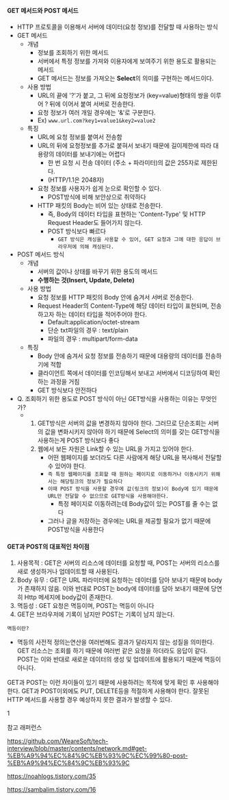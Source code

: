 #### GET 메서드와 POST 메서드

- HTTP 프로토콜을 이용해서 서버에 데이터(요청 정보)를 전달할 때 사용하는 방식
- GET 메서드 
  - 개념
    - 정보를 조회하기 위한 메서드
    - 서버에서 특정 정보를 가져와 이용자에게 보여주기 위한 용도로 활용되는 메서드
    - GET 메서드는 정보를 가져오는  <b>Select</b>의 의미를 구현하는 메서드이다.
  - 사용 방법
    - URL의 끝에 '?'가 붙고, 그 뒤에 요청정보가 (key=value)형태의 쌍을 이루어 ? 뒤에 이어서 붙여 서버로 전송한다.
    - 요청 정보가 여러 개일 경우에는 '&'로 구분한다.
    - Ex) `www.url.com?key1=value1&key2=value2`
  - 특징 
    - URL에 요청 정보를 붙여서 전송함
    - URL의 뒤에 요청정보를 추가로 붙혀서 보내기 때문에 길이제한에 따라 대용량의 데이터를 보내기에는 어렵다
      - 한 번 요청 시 전송 데이터 (주소 + 파라미터)의 값은 255자로 제한된다.
      - (HTTP/1.1은 2048자)
    - 요청 정보를 사용자가 쉽게 눈으로 확인할 수 있다.
      - POST방식에 비해 보안상으로 취약하다
    - HTTP 패킷의 Body는 비어 있는 상태로 전송한다.
      - 즉, Body의 데이터 타입을 표현하는 'Content-Type' 및 HTTP Request Header도 들어가지 않는다.
      - POST 방식보다 빠르다
        - `GET 방식은 캐싱을 사용할 수 있어, GET 요청과 그에 대한 응답이 브라우저에 의해 캐싱된다.`
- POST 메서드 방식
  - 개념
    - 서버의 값이나 상태를 바꾸기 위한 용도의 메서드
    - <b>수행하는 것(Insert, Update, Delete)</b>
  - 사용 방법
    - 요청 정보를 HTTP 패킷의 Body 안에 숨겨서 서버로 전송한다.
    - Request Header의 Content-Type에 해당 데이터 타입이 표현되며, 전송하고자 하는 데이터 타입을 적어주어야 한다.
      - Default:application/octet-stream
      - 단순 txt파일의 경우 : text/plain
      - 파일의 경우 : multipart/form-data
  - 특징
    - Body 안에 숨겨서 요청 정보를 전송하기 때문에 대용량의 데이터를 전송하기에 적합
    - 클라이언트 쪽에서 데이터를 인코딩해서 보내고 서버에서 디코딩하여 확인하는 과정을 거침
    - GET 방식보다 안전하다
- Q. 조회하기 위한 용도로 POST 방식이 아닌 GET방식을 사용하는 이유는 무엇인가?
  - 1. GET방식은 서버의 값을 변경하지 않아야 한다. 그러므로 단순조회는 서버의 값을 변화시키지 않아야 하기 때문에 Select의 의미를 갖는 GET방식을  사용하는게 POST 방식보다 좋다
    2. 웹에서 보든 자원은 Link할 수 있는 URL을 가지고 있어야 한다.
       - 어떤 웹페이지를 보더라도 다른 사람에게 해당 URL을 복사해서 전달할 수 있어야 한다.
       - `즉 특정 웹페이지를 조회할 때 원하는 페이지로 이동하거나 이동시키기 위해서는 해당링크의 정보가 필요하다`
       - `이때 POST 방식을 사용할 경우에 값(링크의 정보)이 Body에 있기 때문에 URL만 전달할 수 없으므로 GET방식을 사용해야한다. `
         - 특정 페이지로 이동하려는데 Body값이 있는 POST를 줄 수는 없다
       - 그러나 글을 저장하는 경우에는 URL을 제공할 필요가 없기 때문에 POST방식을 사용한다



#### GET과 POST의 대표적인 차이점



1. 사용목적 : GET은 서버의 리소스에 데이터를 요청할 때, POST는 서버의 리소스를 새로 생성하거나 업데이트할 때 사용된다.
2. Body 유무 : GET은 URL 파라미터에 요청하는 데이터를 담아 보내기 때문에 body가 존재하지 않음. 이와 반대로 POST는 body에 데이터를 담아 보내기 때문에 당연히 Http 메세지에 body값이 존재한다.
3. 멱등성 : GET 요청은 멱등이며, POST는 멱등이 아니다
4. GET은 브라우저에 기록이 남지만 POST는 기록이 남지 않는다.



`멱등이란?` 

- 멱등의 사전적 정의는연산을 여러번해도 결과가 달라지지 않는 성질을 의미한다. GET 리소스는 조회를 하기 때문에 여러번 같은 요청을 하더라도 응답이 같다. POST는 이와 반대로 새로운 데이터의 생성 및 업데이트에 활용되기 때문에 멱등이 아니다.



GET과 POST는 이런 차이들이 있기 때문에 사용하려는 목적에 맞게 확인 후 사용해야 한다. GET과 POST이외에도 PUT, DELETE등을 적절하게 사용해야 한다. 잘못된 HTTP 메서드를 사용할 경우 예상하지 못한 결과가 발생할 수 있다.



1



참고 래퍼런스 

https://github.com/WeareSoft/tech-interview/blob/master/contents/network.md#get-%EB%A9%94%EC%84%9C%EB%93%9C%EC%99%80-post-%EB%A9%94%EC%84%9C%EB%93%9C

https://noahlogs.tistory.com/35

https://sambalim.tistory.com/16